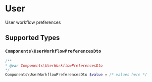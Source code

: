 # User

User workflow preferences


## Supported Types

### `Components\UserWorkflowPreferencesDto`

```php
/**
* @var Components\UserWorkflowPreferencesDto
*/
Components\UserWorkflowPreferencesDto $value = /* values here */
```

